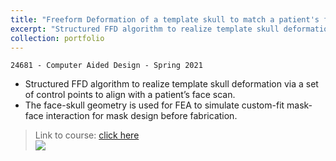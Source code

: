 ```yaml
---
title: "Freeform Deformation of a template skull to match a patient's face scan"
excerpt: "Structured FFD algorithm to realize template skull deformation via a set of control points to align with a patient’s face scan."
collection: portfolio
---
```


`24681 - Computer Aided Design - Spring 2021`

* Structured FFD algorithm to realize template skull deformation via a set of control points to align with a patient’s face scan.
* The face-skull geometry is used for FEA to simulate custom-fit mask-face interaction for mask design before fabrication.

> Link to course: [click here](https://www.andrew.cmu.edu/course/24-681/)
<br/><img src='/images/500x300.png'>